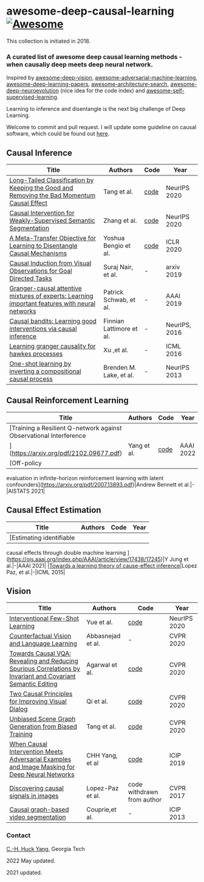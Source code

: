 # awesome-deep-causal-learning [![Awesome](https://awesome.re/badge.svg)](https://awesome.re)


This collection is initiated in 2018.

### A curated list of awesome deep causal learning methods - when causaliy deep meets deep neural network. 

Inspired by [awesome-deep-vision](https://github.com/kjw0612/awesome-deep-vision), [awesome-adversarial-machine-learning](https://github.com/yenchenlin/awesome-adversarial-machine-learning), [awesome-deep-learning-papers](https://github.com/terryum/awesome-deep-learning-papers), [awesome-architecture-search](https://github.com/markdtw/awesome-architecture-search), [awesome-deep-neuroevolution](https://github.com/Alro10/awesome-deep-neuroevolution) (nice idea for the code index) and [awesome-self-supervised-learning](https://github.com/jason718/awesome-self-supervised-learning).

Learning to inference and disentangle is the next big challenge of Deep Learning.

Welcome to commit and pull request. I will update some guideline on causal software, which could be found out [here](https://github.com/huckiyang/awesome-deep-causal-learning/blob/master/causal_learning_software.md).

## Causal Inference 

| Title | Authors | Code | Year |
| ----- | ------- | -------- | ---- |
|[Long-Tailed Classification by Keeping the Good and Removing the Bad Momentum Causal Effect](https://proceedings.neurips.cc//paper/2020/file/1091660f3dff84fd648efe31391c5524-Paper.pdf)|Tang et al.|[code](https://github.com/KaihuaTang/Long-Tailed-Recognition.pytorch)|NeurIPS 2020|
|[Causal Intervention for Weakly-Supervised Semantic Segmentation](https://proceedings.neurips.cc/paper/2020/file/07211688a0869d995947a8fb11b215d6-Paper.pdf)|Zhang et al.|[code](https://github.com/ZHANGDONG-NJUST/CONTA)|NeurIPS 2020|
|[A Meta-Transfer Objective for Learning to Disentangle Causal Mechanisms](https://arxiv.org/abs/1901.10912)|Yoshua Bengio et al.|[code](https://github.com/authors-1901-10912/A-Meta-Transfer-Objective-For-Learning-To-Disentangle-Causal-Mechanisms)|ICLR 2020|
|[Causal Induction from Visual Observations for Goal Directed Tasks](https://arxiv.org/abs/1910.01751)|Suraj Nair, et al.|-|arxiv 2019|
| [Granger-causal attentive mixtures of experts: Learning important features with neural networks](https://wvvw.aaai.org/ojs/index.php/AAAI/article/download/4412/4290)|Patrick Schwab, et al.|-|AAAI 2019|
| [Causal bandits: Learning good interventions via causal inference](http://papers.nips.cc/paper/6195-causal-bandits-learning-good-interventions-via-causal-inference) |Finnian Lattimore et al.| -|NeurIPS, 2016|
|[Learning granger causality for hawkes processes](http://proceedings.mlr.press/v48/xuc16.pdf)| Xu ,et al.|- |ICML 2016|
| [One-shot learning by inverting a compositional causal process](http://papers.nips.cc/paper/5128-one-shot-learning-by-inverting-a-compositional-causal-process)| Brenden M. Lake, et al. |  - |  NeurIPS 2013 |

## Causal Reinforcement Learning

| Title | Authors | Code | Year |
| ----- | ------- | -------- | ---- |
|[Training a Resilient Q-network against Observational Interference
](https://arxiv.org/pdf/2102.09677.pdf)|Yang et al.|[code](https://github.com/huckiyang/Obs-Causal-Q-Network)|AAAI 2022|
|[Off-policy
evaluation in infinite-horizon reinforcement learning with latent
confounders](https://arxiv.org/pdf/2007.13893.pdf)|Andrew Bennett et al.|-|AISTATS 2021|

## Causal Effect Estimation

| Title | Authors | Code | Year |
| ----- | ------- | -------- | ---- |
|[Estimating identifiable
causal effects through double machine learning
](https://ojs.aaai.org/index.php/AAAI/article/view/17438/17245)|Y Jung et al.|-|AAAI 2021|
|[Towards a learning theory of cause-effect inference](http://proceedings.mlr.press/v37/lopez-paz15.pdf)|Lopez Paz, et al.|-|ICML 2015|




## Vision
| Title | Authors | Code | Year |
| ----- | ------- | -------- | ---- |
|[Interventional Few-Shot Learning](https://proceedings.neurips.cc/paper/2020/file/1cc8a8ea51cd0adddf5dab504a285915-Paper.pdf)|Yue et al.|[code](https://github.com/yue-zhongqi/ifsl)|NeurIPS 2020|
|[Counterfactual Vision and Language Learning](https://openaccess.thecvf.com/content_CVPR_2020/papers/Abbasnejad_Counterfactual_Vision_and_Language_Learning_CVPR_2020_paper.pdf)|Abbasnejad et al.|-|CVPR 2020|
|[Towards Causal VQA: Revealing and Reducing Spurious Correlations by Invariant and Covariant Semantic Editing](https://arxiv.org/abs/1912.07538)|Agarwal et al.|[code](https://github.com/AgarwalVedika/CausalVQA)|CVPR 2020|
|[Two Causal Principles for Improving Visual Dialog](https://arxiv.org/abs/1911.10496)| Qi et al. |[code](https://github.com/simpleshinobu/visdial-principles)|CVPR 2020|
|[Unbiased Scene Graph Generation from Biased Training](https://arxiv.org/abs/2002.11949)|Tang et al.|[code](https://github.com/KaihuaTang/Scene-Graph-Benchmark.pytorch)|CVPR 2020|
|[When Causal Intervention Meets Adversarial Examples and Image Masking for Deep Neural Networks](https://arxiv.org/abs/1902.03380)|CHH Yang, et al|[code](https://github.com/jjaacckkyy63/Causal-Intervention-AE-wAdvImg)|ICIP 2019|
| [Discovering causal signals in images](http://openaccess.thecvf.com/content_cvpr_2017/html/Lopez-Paz_Discovering_Causal_Signals_CVPR_2017_paper.html)|Lopez-Paz et al.|code withdrawn from author|CVPR 2017|
| [Causal graph-based video segmentation](https://ieeexplore.ieee.org/abstract/document/6738875)|Couprie,et al.|-|ICIP 2013|


### Contact
[C.-H. Huck Yang](https://huckiyang.github.io/), Georgia Tech

2022 May updated. 

2021 updated. 
